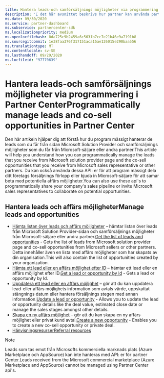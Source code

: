```yaml
---
title: Hantera leads-och samförsäljnings möjligheter via programmering i Partner Center
description: 'I det här avsnittet beskrivs hur partner kan använda partner-API: er för att hantera leads och samförsäljnings möjligheter via programmering.'
ms.date: 09/30/2020
ms.service: partner-dashboard
ms.subservice: partnercenter-sdk
ms.localizationpriority: medium
ms.openlocfilehash: 0da725c9b2459a6c5631b7cc7e21b46e9a7191b8
ms.sourcegitcommit: 1e38faa376f317151aca15ae126015e290baa556
ms.translationtype: MT
ms.contentlocale: sv-SE
ms.lasthandoff: 09/29/2020
ms.locfileid: "97770639"
---
```

# <a name="programmatically-manage-leads-and-co-sell-opportunities-in-partner-center"></a><span data-ttu-id="38788-103">Hantera leads-och samförsäljnings möjligheter via programmering i Partner Center</span><span class="sxs-lookup"><span data-stu-id="38788-103">Programmatically manage leads and co-sell opportunities in Partner Center</span></span>

<span data-ttu-id="38788-104">Den här artikeln hjälper dig att förstå hur du program mässigt hanterar de leads som du får från sidan Microsoft Solution Provider och samförsäljnings möjligheter som du får från Microsoft-säljare eller andra partner.</span><span class="sxs-lookup"><span data-stu-id="38788-104">This article will help you understand how you can programmatically manage the leads that you receive from Microsoft solution provider page and the co-sell opportunities that you receive from Microsoft sales representative or other partners.</span></span> <span data-ttu-id="38788-105">Du kan också använda dessa API: er för att program mässigt dela ditt företags försäljnings förlopp eller bjuda in Microsoft-säljare för att samar beta med potentiella affärs möjligheter.</span><span class="sxs-lookup"><span data-stu-id="38788-105">You can also use these api's to programmatically share your company's sales pipeline or invite Microsoft sales representatives to collaborate on potential opportunities.</span></span> 

## <a name="manage-leads-and-opportunities"></a><span data-ttu-id="38788-106">Hantera leads och affärs möjligheter</span><span class="sxs-lookup"><span data-stu-id="38788-106">Manage leads and opportunities</span></span>

- <span data-ttu-id="38788-107">[Hämta listan över leads och affärs möjligheter](get-a-list-of-referrals.md) – hämtar listan över leads från Microsoft Solution Provider-sidan och samförsäljnings möjligheter från Microsoft-säljare eller andra partner.</span><span class="sxs-lookup"><span data-stu-id="38788-107">[Get the list of leads and opportunities](get-a-list-of-referrals.md) - Gets the list of leads from Microsoft solution provider page and co-sell opportunities from Microsoft sellers or other partners.</span></span> <span data-ttu-id="38788-108">Detta innehåller även en lista med affärs möjligheter som har skapats av din organisation.</span><span class="sxs-lookup"><span data-stu-id="38788-108">This will also contain the list of opportunities created by your organization.</span></span>
- <span data-ttu-id="38788-109">[Hämta ett lead eller en affärs möjlighet efter ID](get-a-referral-by-Id.md) – hämtar ett lead eller en affärs möjlighet efter ID.</span><span class="sxs-lookup"><span data-stu-id="38788-109">[Get a lead or opportunity by Id](get-a-referral-by-Id.md) - Gets a lead or opportunity by Id.</span></span>
- <span data-ttu-id="38788-110">[Uppdatera ett lead eller en affärs möjlighet](patch-a-referral.md) – gör att du kan uppdatera lead-eller affärs möjlighets information som avtals värde, uppskattat stängnings datum eller hantera försäljnings stegen med annan information.</span><span class="sxs-lookup"><span data-stu-id="38788-110">[Update a lead or opportunity](patch-a-referral.md) - Allows you to update the lead or opportunity details like the deal value, estimated close date or manage the sales stages amongst other details.</span></span>
- <span data-ttu-id="38788-111">[Skapa en ny affärs möjlighet](create-a-referral.md) – gör att du kan skapa en ny affärs möjlighet eller privat kund avtal.</span><span class="sxs-lookup"><span data-stu-id="38788-111">[Create a new opportunity](create-a-referral.md) - Enables you to create a new co-sell opportunity or private deal.</span></span>
- [<span data-ttu-id="38788-112">Hänvisningsresurser</span><span class="sxs-lookup"><span data-stu-id="38788-112">Referral resources</span></span>](referral-resources.md)

> [!Note]
> <span data-ttu-id="38788-113">Leads som tas emot från Microsofts kommersiella marknads plats (Azure Marketplace och AppSource) kan inte hanteras med API: er för partner Center.</span><span class="sxs-lookup"><span data-stu-id="38788-113">Leads received from the Microsoft commercial marketplace (Azure Marketplace and AppSource) cannot be managed using Partner Center api's.</span></span>